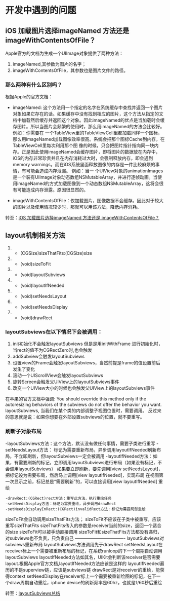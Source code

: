 # 开发中遇到的问题

## iOS 加载图片选择imageNamed 方法还是 imageWithContentsOfFile？

Apple官方的文档为生成一个UIImage对象提供了两种方法：
1. imageNamed,其参数为图片的名字；
2. imageWithContentsOfFile，其参数也是图片文件的路径。

### 那么两种有什么区别吗？
根据Apple的官方文档：

* imageNamed: 这个方法用一个指定的名字在系统缓存中查找并返回一个图片对象如果它存在的话。如果缓存中没有找到相应的图片，这个方法从指定的文档中加载然后缓存并返回这个对象。因此imageNamed的优点是当加载时会缓存图片。所以当图片会频繁的使用时，那么用imageNamed的方法会比较好。
例如：你需要在 一个TableView里的TableViewCell里都加载同样一个图标，那么用imageNamed加载图像效率很高。系统会把那个图标Cache到内存，在TableViewCell里每次利用那个图 像的时候，只会把图片指针指向同一块内存。正是因此使用imageNamed会缓存图片，即将图片的数据放在内存中，iOS的内存非常珍贵并且在内存消耗过大时，会强制释放内存，即会遇到memory warnings。而在iOS系统里面释放图像的内存是一件比较麻烦的事情，有可能会造成内存泄漏。
例如：当一 个UIView对象的animationImages是一个装有UIImage对象动态数组NSMutableArray，并进行逐帧动画。当使用imageNamed的方式加载图像到一个动态数组NSMutableArray，这将会很有可能造成内存泄露。原因很显然的。

* imageWithContentsOfFile：仅加载图片，图像数据不会缓存。因此对于较大的图片以及使用情况较少时，那就可以用该方法，降低内存消耗。

转至：[iOS 加载图片选择imageNamed 方法还是 imageWithContentsOfFile？](https://blog.csdn.net/dqjyong/article/details/26969355)

## layout机制相关方法

1. - (CGSize)sizeThatFits:(CGSize)size
2. - (void)sizeToFit
3. - (void)layoutSubviews
4. - (void)layoutIfNeeded
5. - (void)setNeedsLayout
6. - (void)setNeedsDisplay
7. - (void)drawRect

### layoutSubviews在以下情况下会被调用：
1. init初始化不会触发layoutSubviews
   但是是用initWithFrame 进行初始化时，当rect的值不为CGRectZero时,也会触发
1. addSubview会触发layoutSubviews
2. 设置view的Frame会触发layoutSubviews，当然前提是frame的值设置前后发生了变化
3. 滚动一个UIScrollView会触发layoutSubviews
4. 旋转Screen会触发父UIView上的layoutSubviews事件
5. 改变一个UIView大小的时候也会触发父UIView上的layoutSubviews事件
 
在苹果的官方文档中强调:
      You should override this method only if the autoresizing behaviors of the subviews do not offer the behavior you want.
 layoutSubviews, 当我们在某个类的内部调整子视图位置时，需要调用。
反过来的意思就是说：如果你想要在外部设置subviews的位置，就不要重写。

### 刷新子对象布局
-layoutSubviews方法：这个方法，默认没有做任何事情，需要子类进行重写
-setNeedsLayout方法： 标记为需要重新布局，异步调用layoutIfNeeded刷新布局，不立即刷新，但layoutSubviews一定会被调用
-layoutIfNeeded方法：如果，有需要刷新的标记，立即调用layoutSubviews进行布局（如果没有标记，不会调用layoutSubviews）
如果要立即刷新，要先调用[view setNeedsLayout]，把标记设为需要布局，然后马上调用[view layoutIfNeeded]，实现布局
在视图第一次显示之前，标记总是“需要刷新”的，可以直接调用[view layoutIfNeeded]
重绘

```
-drawRect:(CGRect)rect方法：重写此方法，执行重绘任务
-setNeedsDisplay方法：标记为需要重绘，异步调用drawRect
-setNeedsDisplayInRect:(CGRect)invalidRect方法：标记为需要局部重绘
```
sizeToFit会自动调用sizeThatFits方法；
sizeToFit不应该在子类中被重写，应该重写sizeThatFits
sizeThatFits传入的参数是receiver当前的size，返回一个适合的size
sizeToFit可以被手动直接调用
sizeToFit和sizeThatFits方法都没有递归，对subviews也不负责，只负责自己
———————————-
layoutSubviews对subviews重新布局
layoutSubviews方法调用先于drawRect
setNeedsLayout在receiver标上一个需要被重新布局的标记，在系统runloop的下一个周期自动调用layoutSubviews
layoutIfNeeded方法如其名，UIKit会判断该receiver是否需要layout.根据Apple官方文档,layoutIfNeeded方法应该是这样的
 layoutIfNeeded遍历的不是superview链，应该是subviews链
drawRect是对receiver的重绘，能获得context
setNeedDisplay在receiver标上一个需要被重新绘图的标记，在下一个draw周期自动重绘，iphone device的刷新频率是60hz，也就是1/60秒后重绘

转至：[layoutSubviews总结](https://www.cnblogs.com/xyzaijing/articles/3887296.html)


